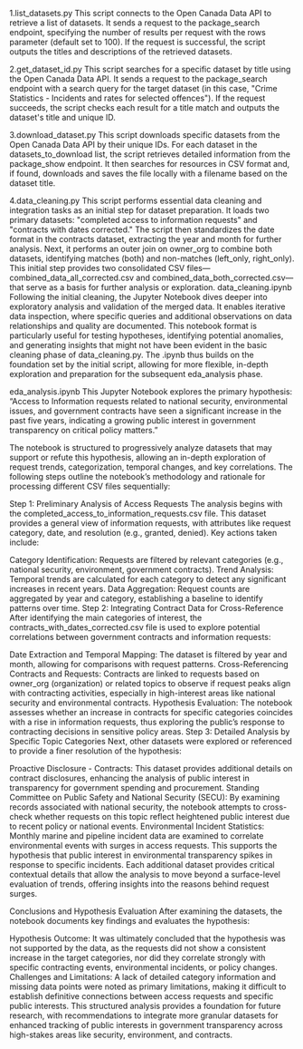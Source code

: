 1.list_datasets.py
This script connects to the Open Canada Data API to retrieve a list of datasets. It sends a request to the package_search endpoint, specifying the number of results per request with the rows parameter (default set to 100). If the request is successful, the script outputs the titles and descriptions of the retrieved datasets.

2.get_dataset_id.py
This script searches for a specific dataset by title using the Open Canada Data API. It sends a request to the package_search endpoint with a search query for the target dataset (in this case, "Crime Statistics - Incidents and rates for selected offences"). If the request succeeds, the script checks each result for a title match and outputs the dataset's title and unique ID.

3.download_dataset.py
This script downloads specific datasets from the Open Canada Data API by their unique IDs. For each dataset in the datasets_to_download list, the script retrieves detailed information from the package_show endpoint. It then searches for resources in CSV format and, if found, downloads and saves the file locally with a filename based on the dataset title.

4.data_cleaning.py
This script performs essential data cleaning and integration tasks as an initial step for dataset preparation. It loads two primary datasets: "completed access to information requests" and "contracts with dates corrected." The script then standardizes the date format in the contracts dataset, extracting the year and month for further analysis. Next, it performs an outer join on owner_org to combine both datasets, identifying matches (both) and non-matches (left_only, right_only). This initial step provides two consolidated CSV files—combined_data_all_corrected.csv and combined_data_both_corrected.csv—that serve as a basis for further analysis or exploration.
data_cleaning.ipynb
Following the initial cleaning, the Jupyter Notebook dives deeper into exploratory analysis and validation of the merged data. It enables iterative data inspection, where specific queries and additional observations on data relationships and quality are documented. This notebook format is particularly useful for testing hypotheses, identifying potential anomalies, and generating insights that might not have been evident in the basic cleaning phase of data_cleaning.py. The .ipynb thus builds on the foundation set by the initial script, allowing for more flexible, in-depth exploration and preparation for the subsequent eda_analysis phase.

eda_analysis.ipynb
This Jupyter Notebook explores the primary hypothesis: “Access to Information requests related to national security, environmental issues, and government contracts have seen a significant increase in the past five years, indicating a growing public interest in government transparency on critical policy matters.”

The notebook is structured to progressively analyze datasets that may support or refute this hypothesis, allowing an in-depth exploration of request trends, categorization, temporal changes, and key correlations. The following steps outline the notebook’s methodology and rationale for processing different CSV files sequentially:

Step 1: Preliminary Analysis of Access Requests
The analysis begins with the completed_access_to_information_requests.csv file. This dataset provides a general view of information requests, with attributes like request category, date, and resolution (e.g., granted, denied). Key actions taken include:

Category Identification: Requests are filtered by relevant categories (e.g., national security, environment, government contracts).
Trend Analysis: Temporal trends are calculated for each category to detect any significant increases in recent years.
Data Aggregation: Request counts are aggregated by year and category, establishing a baseline to identify patterns over time.
Step 2: Integrating Contract Data for Cross-Reference
After identifying the main categories of interest, the contracts_with_dates_corrected.csv file is used to explore potential correlations between government contracts and information requests:

Date Extraction and Temporal Mapping: The dataset is filtered by year and month, allowing for comparisons with request patterns.
Cross-Referencing Contracts and Requests: Contracts are linked to requests based on owner_org (organization) or related topics to observe if request peaks align with contracting activities, especially in high-interest areas like national security and environmental contracts.
Hypothesis Evaluation: The notebook assesses whether an increase in contracts for specific categories coincides with a rise in information requests, thus exploring the public’s response to contracting decisions in sensitive policy areas.
Step 3: Detailed Analysis by Specific Topic Categories
Next, other datasets were explored or referenced to provide a finer resolution of the hypothesis:

Proactive Disclosure - Contracts: This dataset provides additional details on contract disclosures, enhancing the analysis of public interest in transparency for government spending and procurement.
Standing Committee on Public Safety and National Security (SECU): By examining records associated with national security, the notebook attempts to cross-check whether requests on this topic reflect heightened public interest due to recent policy or national events.
Environmental Incident Statistics: Monthly marine and pipeline incident data are examined to correlate environmental events with surges in access requests. This supports the hypothesis that public interest in environmental transparency spikes in response to specific incidents.
Each additional dataset provides critical contextual details that allow the analysis to move beyond a surface-level evaluation of trends, offering insights into the reasons behind request surges.

Conclusions and Hypothesis Evaluation
After examining the datasets, the notebook documents key findings and evaluates the hypothesis:

Hypothesis Outcome: It was ultimately concluded that the hypothesis was not supported by the data, as the requests did not show a consistent increase in the target categories, nor did they correlate strongly with specific contracting events, environmental incidents, or policy changes.
Challenges and Limitations: A lack of detailed category information and missing data points were noted as primary limitations, making it difficult to establish definitive connections between access requests and specific public interests.
This structured analysis provides a foundation for future research, with recommendations to integrate more granular datasets for enhanced tracking of public interests in government transparency across high-stakes areas like security, environment, and contracts.









